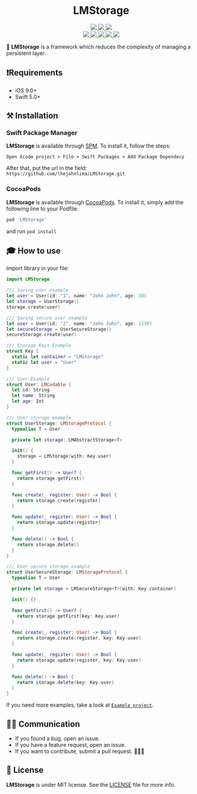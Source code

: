<h1 align="center">LMStorage</h1>

<p align="center">
 <a href="https://github.com/thejohnlima/LMStorage/releases">
  <img src="https://img.shields.io/github/v/release/thejohnlima/LMStorage?style=for-the-badge">
 </a>
 <a href="https://github.com/thejohnlima/LMStorage/actions">
  <img src="https://img.shields.io/github/workflow/status/thejohnlima/LMStorage/CI?style=for-the-badge">
 </a>
 <a href="https://cocoapods.org/pods/LMStorage">
  <img src="https://img.shields.io/badge/Cocoa%20Pods-✓-4BC51D.svg?style=for-the-badge">
 </a><br>
 <a href="https://github.com/thejohnlima/LMStorage">
  <img src="https://img.shields.io/github/repo-size/thejohnlima/LMStorage.svg?style=for-the-badge">
 </a>
 <a href="https://raw.githubusercontent.com/thejohnlima/LMStorage/master/LICENSE">
  <img src="https://img.shields.io/github/license/thejohnlima/LMStorage.svg?style=for-the-badge">
 </a>
 <a href="https://developer.apple.com/ios/">
  <img src="https://img.shields.io/cocoapods/p/LMStorage?style=for-the-badge">
 </a>
 <a href="https://developer.apple.com/swift/">
  <img src="https://img.shields.io/badge/Swift-5-blue.svg?style=for-the-badge">
 </a>
 <a href="https://patreon.com/thejohnlima">
  <img src="https://img.shields.io/badge/donate-patreon-yellow.svg?style=for-the-badge">
 </a>
</p>

💾 **LMStorage** is a framework which reduces the complexity of managing a persistent layer.

## ❗️Requirements

- iOS 9.0+
- Swift 5.0+

## ⚒ Installation

### Swift Package Manager

**LMStorage** is available through [SPM](https://developer.apple.com/videos/play/wwdc2019/408/). To install
it, follow the steps:

```script
Open Xcode project > File > Swift Packages > Add Package Dependecy
```

After that, put the url in the field: `https://github.com/thejohnlima/LMStorage.git`

### CocoaPods

**LMStorage** is available through [CocoaPods](https://cocoapods.org/pods/LMStorage). To install
it, simply add the following line to your Podfile:

```ruby
pod 'LMStorage'
```

and run `pod install`

## 🎓 How to use

Import library in your file:

```Swift
import LMStorage
```

```swift
/// Saving user example
let user = User(id: "1", name: "John John", age: 30)
let storage = UserStorage()
storage.create(user)
```

```swift
/// Saving secure user example
let user = User(id: "2", name: "John John", age: 1130)
let secureStorage = UserSecureStorage()
secureStorage.create(user)
```

```swift
/// Storage Keys Example
struct Key {
  static let container = "LMStorage"
  static let user = "User"
}
```

```swift
/// User Example
struct User: LMCodable {
  let id: String
  let name: String
  let age: Int
}
```

```swift
/// User storage example
struct UserStorage: LMStorageProtocol {
  typealias T = User

  private let storage: LMAbstractStorage<T>

  init() {
    storage = LMStorage(with: Key.user)
  }

  func getFirst() -> User? {
    return storage.getFirst()
  }

  func create(_ register: User) -> Bool {
    return storage.create(register)
  }

  func update(_ register: User) -> Bool {
    return storage.update(register)
  }

  func delete() -> Bool {
    return storage.delete()
  }
}
```

```swift
/// User secure storage example
struct UserSecureStorage: LMStorageProtocol {
  typealias T = User

  private let storage = LMSecureStorage<T>(with: Key.container)

  init() {}

  func getFirst() -> User? {
    return storage.getFirst(key: Key.user)
  }

  func create(_ register: User) -> Bool {
    return storage.create(register, key: Key.user)
  }

  func update(_ register: User) -> Bool {
    return storage.update(register, key: Key.user)
  }

  func delete() -> Bool {
    return storage.delete(key: Key.user)
  }
}
```

If you need more examples, take a look at [`Example project`](https://github.com/thejohnlima/LMStorage/tree/master/Example).

## 🙋🏻‍ Communication

- If you found a bug, open an issue.
- If you have a feature request, open an issue.
- If you want to contribute, submit a pull request. 👨🏻‍💻

## 📜 License

**LMStorage** is under MIT license. See the [LICENSE](https://raw.githubusercontent.com/thejohnlima/LMStorage/master/LICENSE?token=ALdmBr7BYPLFm0JcKkmChbVeGU10EblTks5cgHzcwA%3D%3D) file for more info.
